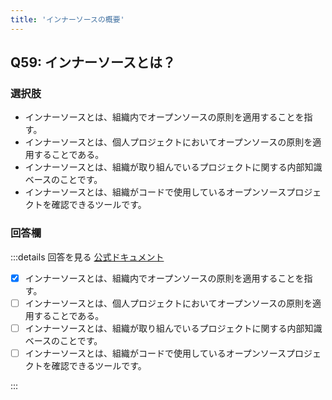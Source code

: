 ```yaml
---
title: 'インナーソースの概要'
---
```


## Q59: インナーソースとは？

### 選択肢

- インナーソースとは、組織内でオープンソースの原則を適用することを指す。
- インナーソースとは、個人プロジェクトにおいてオープンソースの原則を適用することである。
- インナーソースとは、組織が取り組んでいるプロジェクトに関する内部知識ベースのことです。
- インナーソースとは、組織がコードで使用しているオープンソースプロジェクトを確認できるツールです。

### 回答欄

:::details 回答を見る
[公式ドキュメント](https://resources.github.com/ja/software-development/innersource/)

- [x] インナーソースとは、組織内でオープンソースの原則を適用することを指す。
- [ ] インナーソースとは、個人プロジェクトにおいてオープンソースの原則を適用することである。
- [ ] インナーソースとは、組織が取り組んでいるプロジェクトに関する内部知識ベースのことです。
- [ ] インナーソースとは、組織がコードで使用しているオープンソースプロジェクトを確認できるツールです。

:::
